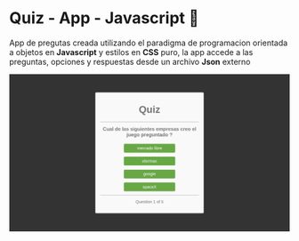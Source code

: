 # Quiz - App - Javascript :memo:

App de pregutas creada utilizando el paradigma de programacion orientada a objetos en **Javascript** y estilos en **CSS** puro, la app accede a las preguntas, opciones y respuestas desde un archivo **Json** externo



![quiz-app](./assets/screenshot.png "quiz-app")